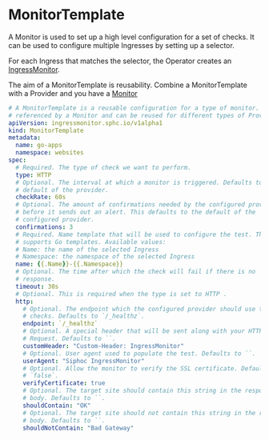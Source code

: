 # MonitorTemplate

A Monitor is used to set up a high level configuration for a set of checks. It
can be used to configure multiple Ingresses by setting up a selector.

For each Ingress that matches the selector, the Operator creates an
[IngressMonitor](./ingress-monitor.md).

The aim of a MonitorTemplate is reusability. Combine a MonitorTemplate with a
Provider and you have a [Monitor](./monitor.md)

```yaml
# A MonitorTemplate is a reusable configuration for a type of monitor. It can be
# referenced by a Monitor and can be reused for different types of Providers.
apiVersion: ingressmonitor.sphc.io/v1alpha1
kind: MonitorTemplate
metadata:
  name: go-apps
  namespace: websites
spec:
  # Required. The type of check we want to perform.
  type: HTTP
  # Optional. The interval at which a monitor is triggered. Defaults to the
  # default of the provider.
  checkRate: 60s
  # Optional. The amount of confirmations needed by the configured provider
  # before it sends out an alert. This defaults to the default of the
  # configured provider.
  confirmations: 3
  # Required. Name template that will be used to configure the test. This
  # supports Go templates. Available values:
  # Name: the name of the selected Ingress
  # Namespace: the namespace of the selected Ingress
  name: {{.Name}}-{{.Namespace}}
  # Optional. The time after which the check will fail if there is no
  # response.
  timeout: 30s
  # Optional. This is required when the type is set to HTTP .
  http:
    # Optional. The endpoint which the configured provider should use to do it's
    # checks. Defaults to `/_healthz`.
    endpoint: `/_healthz`
    # Optional. A special header that will be sent along with your HTTP
    # Request. Defaults to ``.
    customHeader: "Custom-Header: IngressMonitor"
    # Optional. User agent used to populate the test. Defaults to ``.
    userAgent: "Siphoc IngressMonitor"
    # Optional. Allow the monitor to verify the SSL certificate. Defaults to
    # `false`.
    verifyCertificate: true
    # Optional. The target site should contain this string in the response
    # body. Defaults to ``.
    shouldContain: "OK"
    # Optional. The target site should not contain this string in the response
    # body. Defaults to ``.
    shouldNotContain: "Bad Gateway"
```
